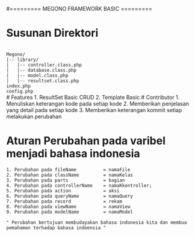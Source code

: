 #========= MEGONO FRAMEWORK BASIC =========
# Susunan Direktori
<code>
Megono/
|-- library/
|   |-- controller.class.php
| 	|-- database.class.php
|	|-- model.class.php
|	|-- resultset.class.php
index.php
config.php
</code>
# Features
	1. ResultSet Basic CRUD
	2. Template Basic
# Contributor
		1. Menuliskan keterangan kode pada setiap kode
		2. Memberikan penjelasan yang detail pada setiap kode
		3. Memberikan keterangan kommit setiap melakukan perubahan
		
# Aturan Perubahan pada varibel menjadi bahasa indonesia
	1. Perubahan pada fileName 			= namaFile
	2. Perubahan pada className 		= namaKelas
	3. Perubahan pada parts 			= bagian
	4. Perubahan pada controllerName 	= namaKkontroller;
	5. Perubahan pada action 			= aksi
	6. Perubahan pada queryName			= namaQuery
	7. Perubahan pada record			= rekam
	8. Perubahan pada viewName			= namaView
	9. Perubahan pada modelName			= namaModel
	
	" Perubahan bertujuan membudayakan bahasa indonesia kita dan membua pemahaman terhadap bahasa indoensia "

	
